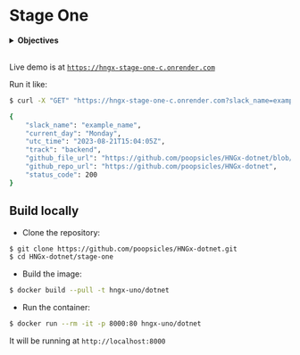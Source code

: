 # Stage One

<details>
<summary><b>Objectives</b></summary>

Create and host an endpoint using any programming language of your choice.

The endpoint should take two GET request query parameters and return specific information in JSON format.

### The information required includes:

- Slack name
- Current day of the week
- Current UTC time (with validation of +/-2 minutes)
- Track
- The GitHub URL of the file being run
- The GitHub URL of the full source code.
- A Status Code of Success

For example:

```json
{
    "slack_name": "example_name",
    "current_day": "Monday",
    "utc_time": "2023-08-21T15:04:05Z",
    "track": "backend",
    "github_file_url": "https://github.com/username/repo/blob/main/file_name.ext",
    "github_repo_url": "https://github.com/username/repo",
    "status_code": 200
}
```

### Acceptance Criteria

- Endpoint Creation: Provide a publicly accessible endpoint.

- GET Parameters: The endpoint should accept two GET request query parameters: `slack_name` and `track` e.g. `http://example.com/api?slack_name=example_name&track=backend`

- Slack Name: The response should include the `slack_name` passed as a GET request query parameter.

- Current Day of the Week: Display the current day of the week in full (e.g., Monday, Tuesday, etc.).

- Current UTC Time: Return the current UTC time, accurate within a +/-2 minute window.

- Track: The response should display the track of the you signed up for (Backend). This will be based on the track GET parameter passed to the endpoint.

- GitHub File URL: Include a direct link to the specific file in the GitHub repository that's being executed.

- GitHub Repo URL: Include a link to the main page of the GitHub repository containing the project's entire source code.

- Status Code: Return 200 as Integer.

- JSON Format: The endpoint's response should adhere to the specified JSON format.

- Testing: Before submission:
    - Ensure the endpoint is accessible.
    - Check the returned JSON against the defined format.
    - Validate the correctness of each data point in the JSON response.

</details>
<br />

Live demo is at [`https://hngx-stage-one-c.onrender.com`](https://hngx-stage-one-c.onrender.com)

Run it like:

```sh
$ curl -X "GET" "https://hngx-stage-one-c.onrender.com?slack_name=example_name&amp;track=backend" -H "accept: application/json"

{
    "slack_name": "example_name",
    "current_day": "Monday",
    "utc_time": "2023-08-21T15:04:05Z",
    "track": "backend",
    "github_file_url": "https://github.com/poopsicles/HNGx-dotnet/blob/main/stage-one/Program.cs",
    "github_repo_url": "https://github.com/poopsicles/HNGx-dotnet",
    "status_code": 200
}   
```

## Build locally

- Clone the repository:

```sh
$ git clone https://github.com/poopsicles/HNGx-dotnet.git
$ cd HNGx-dotnet/stage-one
```

- Build the image:

```sh
$ docker build --pull -t hngx-uno/dotnet
```

- Run the container:

```sh
$ docker run --rm -it -p 8000:80 hngx-uno/dotnet
```

It will be running at `http://localhost:8000`